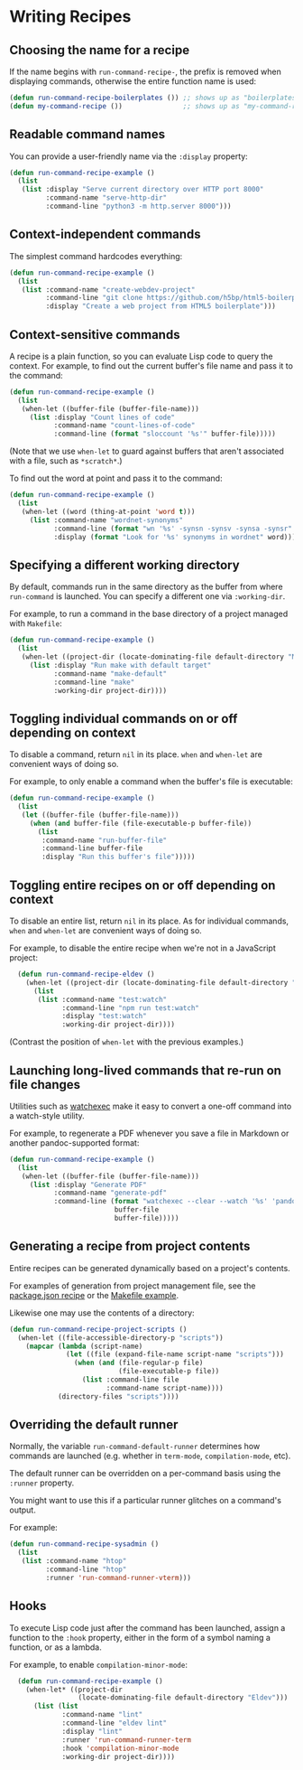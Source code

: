 # Writing Recipes

## Choosing the name for a recipe

If the name begins with `run-command-recipe-`, the prefix is removed when displaying commands, otherwise the entire function name is used:

```lisp
(defun run-command-recipe-boilerplates ()) ;; shows up as "boilerplates"
(defun my-command-recipe ())               ;; shows up as "my-command-recipe"
```

## Readable command names

You can provide a user-friendly name via the `:display` property:

```lisp /:display/
(defun run-command-recipe-example ()
  (list
   (list :display "Serve current directory over HTTP port 8000"
         :command-name "serve-http-dir"
         :command-line "python3 -m http.server 8000")))
```

## Context-independent commands

The simplest command hardcodes everything:

```lisp
(defun run-command-recipe-example ()
  (list
   (list :command-name "create-webdev-project"
         :command-line "git clone https://github.com/h5bp/html5-boilerplate webdev-project"
         :display "Create a web project from HTML5 boilerplate")))
```

## Context-sensitive commands

A recipe is a plain function, so you can evaluate Lisp code to query the context. For example, to find out the current buffer's file name and pass it to the command:

```lisp /(buffer-file (buffer-file-name))/ / buffer-file)/
(defun run-command-recipe-example ()
  (list
   (when-let ((buffer-file (buffer-file-name)))
     (list :display "Count lines of code"
           :command-name "count-lines-of-code"
           :command-line (format "sloccount '%s'" buffer-file)))))
```

(Note that we use `when-let` to guard against buffers that aren't associated with a file, such as `*scratch*`.)

To find out the word at point and pass it to the command:

```lisp /(word (thing-at-point 'word t)/ / word)/
(defun run-command-recipe-example ()
  (list
   (when-let ((word (thing-at-point 'word t)))
     (list :command-name "wordnet-synonyms"
           :command-line (format "wn '%s' -synsn -synsv -synsa -synsr" word)
           :display (format "Look for '%s' synonyms in wordnet" word)))))
```

## Specifying a different working directory

By default, commands run in the same directory as the buffer from where `run-command` is launched. You can specify a different one via `:working-dir`.

For example, to run a command in the base directory of a project managed with `Makefile`:

```lisp /(project-dir (locate-dominating-file default-directory "Makefile")/ / project-dir)/
(defun run-command-recipe-example ()
  (list
   (when-let ((project-dir (locate-dominating-file default-directory "Makefile")))
     (list :display "Run make with default target"
           :command-name "make-default"
           :command-line "make"
           :working-dir project-dir))))
```

## Toggling individual commands on or off depending on context

To disable a command, return `nil` in its place. `when` and `when-let` are convenient ways of doing so.

For example, to only enable a command when the buffer's file is executable:

```lisp {4}
(defun run-command-recipe-example ()
  (list
   (let ((buffer-file (buffer-file-name)))
     (when (and buffer-file (file-executable-p buffer-file))
       (list
        :command-name "run-buffer-file"
        :command-line buffer-file
        :display "Run this buffer's file")))))
```

## Toggling entire recipes on or off depending on context

To disable an entire list, return `nil` in its place. As for individual commands, `when` and `when-let` are convenient ways of doing so.

For example, to disable the entire recipe when we're not in a JavaScript project:

```lisp {2}
  (defun run-command-recipe-eldev ()
    (when-let ((project-dir (locate-dominating-file default-directory "package.json")))
      (list
       (list :command-name "test:watch"
             :command-line "npm run test:watch"
             :display "test:watch"
             :working-dir project-dir))))
```

(Contrast the position of `when-let` with the previous examples.)

## Launching long-lived commands that re-run on file changes

Utilities such as [watchexec](https://watchexec.github.io/) make it easy to convert a one-off command into a watch-style utility.

For example, to regenerate a PDF whenever you save a file in Markdown or another pandoc-supported format:

```lisp /watchexec/
(defun run-command-recipe-example ()
  (list
   (when-let ((buffer-file (buffer-file-name)))
     (list :display "Generate PDF"
           :command-name "generate-pdf"
           :command-line (format "watchexec --clear --watch '%s' 'pandoc --standalone -t html5 -o /tmp/preview.pdf \'%s\''"
                          buffer-file
                          buffer-file)))))
```

## Generating a recipe from project contents

Entire recipes can be generated dynamically based on a project's contents.

For examples of generation from project management file, see the [package.json recipe](https://github.com/bard/emacs-run-command/tree/master/cookbook/run-command-recipe-package-json.el) or the [Makefile example](https://github.com/bard/emacs-run-command/tree/master/cookbook/run-command-recipe-make.el).

Likewise one may use the contents of a directory:

```lisp
(defun run-command-recipe-project-scripts ()
  (when-let ((file-accessible-directory-p "scripts"))
    (mapcar (lambda (script-name)
              (let ((file (expand-file-name script-name "scripts")))
                (when (and (file-regular-p file)
                           (file-executable-p file))
                  (list :command-line file
                        :command-name script-name))))
            (directory-files "scripts"))))
```

## Overriding the default runner

Normally, the variable `run-command-default-runner` determines how commands are launched (e.g. whether in `term-mode`, `compilation-mode`, etc).

The default runner can be overridden on a per-command basis using the `:runner` property.

You might want to use this if a particular runner glitches on a command's output.

For example:

```lisp {5}
(defun run-command-recipe-sysadmin ()
  (list
   (list :command-name "htop"
         :command-line "htop"
         :runner 'run-command-runner-vterm)))
```

## Hooks

To execute Lisp code just after the command has been launched, assign a function to the `:hook` property, either in the form of a symbol naming a function, or as a lambda.

For example, to enable `compilation-minor-mode`:

```lisp {9}
  (defun run-command-recipe-example ()
    (when-let* ((project-dir
                 (locate-dominating-file default-directory "Eldev")))
      (list (list
             :command-name "lint"
             :command-line "eldev lint"
             :display "lint"
             :runner 'run-command-runner-term
             :hook 'compilation-minor-mode
             :working-dir project-dir))))
```
